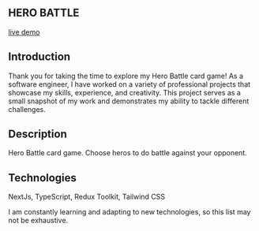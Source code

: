 ## HERO BATTLE

[live demo](https://hero-battle-git-main-ethan22lawrence.vercel.app/)

## Introduction
Thank you for taking the time to explore my Hero Battle card game! As a software engineer, I have worked on a variety of professional projects that showcase my skills, experience, and creativity. This project serves as a small snapshot of my work and demonstrates my ability to tackle different challenges.


## Description
Hero Battle card game. Choose heros to do battle against your opponent.

## Technologies
NextJs, TypeScript, Redux Toolkit, Tailwind CSS


I am constantly learning and adapting to new technologies, so this list may not be exhaustive.